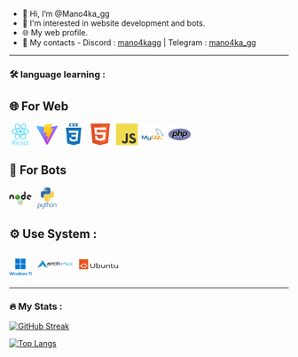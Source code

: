 - 👋 Hi, I’m @Mano4ka_gg
- 👀 I'm interested in website development and bots.
- 🌐 Мy web profile.
- 🔗 My contacts - Discord : [mano4kagg](https://discord.com/users/515397815225155585/) | Telegram : [mano4ka_gg](https://t.me/mano4ka_gg)

---

### :hammer_and_wrench: language learning :
## :globe_with_meridians: For Web
<div>
  <img src="https://github.com/devicons/devicon/blob/master/icons/react/react-original-wordmark.svg" title="React" alt="React" width="40" height="40"/>&nbsp;
  <img src="https://github.com/devicons/devicon/blob/master/icons/vitejs/vitejs-original.svg" title="Vite" alt="Vite" width="40" height="40"/>&nbsp;
  <img src="https://github.com/devicons/devicon/blob/master/icons/css3/css3-plain-wordmark.svg"  title="CSS3" alt="CSS" width="40" height="40"/>&nbsp;
  <img src="https://github.com/devicons/devicon/blob/master/icons/html5/html5-original.svg" title="HTML5" alt="HTML" width="40" height="40"/>&nbsp;
  <img src="https://github.com/devicons/devicon/blob/master/icons/javascript/javascript-original.svg" title="JavaScript" alt="JavaScript" width="40" height="40"/>&nbsp;
  <img src="https://github.com/devicons/devicon/blob/master/icons/mysql/mysql-original-wordmark.svg" title="MySQL"  alt="MySQL" width="40" height="40"/>&nbsp;
  <img src="https://github.com/devicons/devicon/blob/master/icons/php/php-original.svg" title="PHP" **alt="PHP" width="40" height="40"/>
</div>

## :robot: For Bots

<div>
  <img src="https://github.com/devicons/devicon/blob/master/icons/nodejs/nodejs-original-wordmark.svg" title="NodeJS" alt="NodeJS" width="40" height="40"/>&nbsp;
  <img src="https://github.com/devicons/devicon/blob/master/icons/python/python-original-wordmark.svg" title="Python" **alt="Python" width="40" height="40"/>
</div>

## :gear: Use System :

<div>
  <img src="https://github.com/devicons/devicon/blob/master/icons/windows11/windows11-original-wordmark.svg" title="Windows11" alt="Windows11" width="40" height="40"/>&nbsp;
  <img src="https://github.com/devicons/devicon/blob/master/icons/archlinux/archlinux-original-wordmark.svg" title="Archlinux" alt="Archlinux" width="70" height="50"/>&nbsp;
  <img src="https://github.com/devicons/devicon/blob/master/icons/ubuntu/ubuntu-original-wordmark.svg"  title="Ubuntu" alt="Ubuntu" width="70" height="50"/>&nbsp;
</div>

---

### :fire: My Stats :

[![GitHub Streak](http://github-readme-streak-stats.herokuapp.com?user=mano4ka&hide_border=&date_format=n%2Fj%5B%2FY%5D&dates=EBEBEB&sideNums=EBEBEB&sideLabels=A52CD8&currStreakNum=EBEBEB&currStreakLabel=9627C4&background=000000&border=5F197C&%D0%BA%D0%BE%D0%BB%D1%8C%D1%86%D0%BE=A822EB8E)](htps://p.blade-rust.ru/mano4ka)

[![Top Langs](https://github-readme-stats.vercel.app/api/top-langs/?username=mano4ka)](https://github.com/anuraghazra/github-readme-stats)


<!---
Mano4ka/Mano4ka is a ✨ special ✨ repository because its `README.md` (this file) appears on your GitHub profile.
You can click the Preview link to take a look at your changes.
--->
